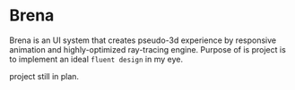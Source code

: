 # Brena

Brena is an UI system that creates pseudo-3d experience by responsive animation and highly-optimized ray-tracing engine. Purpose of is project is to implement an ideal `fluent design` in my eye.

project still in plan.
